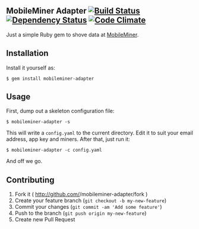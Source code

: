 ## MobileMiner Adapter [![Build Status](https://travis-ci.org/code-lever/mobileminer-adapter-gem.png)](https://travis-ci.org/code-lever/mobileminer-adapter-gem) [![Dependency Status](https://gemnasium.com/code-lever/mobileminer-adapter-gem.png)](https://gemnasium.com/code-lever/mobileminer-adapter-gem) [![Code Climate](https://codeclimate.com/github/code-lever/mobileminer-adapter-gem.png)](https://codeclimate.com/github/code-lever/mobileminer-adapter-gem)

Just a simple Ruby gem to shove data at [MobileMiner](http://www.mobileminerapp.com).

## Installation

Install it yourself as:

    $ gem install mobileminer-adapter

## Usage

First, dump out a skeleton configuration file:

    $ mobileminer-adapter -s

This will write a `config.yaml` to the current directory.  Edit it to suit your email address, app key and miners.  After that, just run it:

    $ mobileminer-adapter -c config.yaml

And off we go.

## Contributing

1. Fork it ( http://github.com/<my-github-username>/mobileminer-adapter/fork )
2. Create your feature branch (`git checkout -b my-new-feature`)
3. Commit your changes (`git commit -am 'Add some feature'`)
4. Push to the branch (`git push origin my-new-feature`)
5. Create new Pull Request
